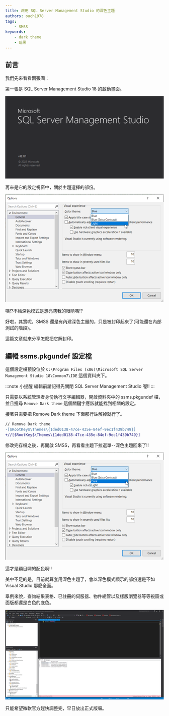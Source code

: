 ```yaml
---
title: 啟用 SQL Server Management Studio 的深色主題
authors: ouch1978
tags: 
    - SMSS
keywords:
    - dark theme
    - 暗黑
---
```


## 前言

我們先來看看兩張圖：

第一張是 SQL Server Management Studio 18 的啟動畫面。

![SQL Server Management Studio 18 的啟動畫面](smss-18-splash-screen.png "SQL Server Management Studio 18 的啟動畫面")

再來是它的設定視窗中，關於主題選擇的部份。

![沒有深色主題可供選擇](no-dark-theme-provided-in-smss-18.png "沒有深色主題可供選擇")

咦!?不給深色模式是想亮瞎我的眼睛嗎!?

好啦，其實呢，SMSS 還是有內建深色主題的，只是被封印起來了(可能還在內部測試的階段)。

這篇文章就來分享怎麼把它解封印。

<!--truncate-->

## 編輯 ssms.pkgundef 設定檔

這個設定檔預設位於 `C:\Program Files (x86)\Microsoft SQL Server Management Studio 18\Common7\IDE` 這個資料夾下。

:::note 小提醒
編輯前請記得先關閉 SQL Server Management Studio 喔!!
:::

只需要以系統管理者身份執行文字編輯器，開啟資料夾中的 ssms.pkgundef 檔，並且搜尋 `Remove Dark theme` 這個關鍵字應該就能找到相關的設定。

接著只需要把 Remove Dark theme 下面那行註解掉就行了。

```diff title="sms.pkgundef"
// Remove Dark theme
-[$RootKey$\Themes\{1ded0138-47ce-435e-84ef-9ec1f439b749}]
+//[$RootKey$\Themes\{1ded0138-47ce-435e-84ef-9ec1f439b749}]
```

修改完存檔之後，再開啟 SMSS，再看看主題下拉選單--深色主題回來了!!

![深色主題回來了!!!](dark-theme-is-back.png "深色主題回來了!!!")

這才是顧目睭的配色啊!!

美中不足的是，目前就算套用深色主題了，會以深色模式顯示的部份還是不如 Visual Studio 那麼全面。

舉例來說，查詢結果表格、已註冊的伺服器、物件總管以及樣版瀏覽器等等視窗或面版都還是白色的底色。

![還是有部份面版沒套用到深色主題](some-panels-are-still-light-theme-applied.png "還是有部份面版沒套用到深色主題")

只能希望微軟官方趕快調整完，早日放出正式版囉。
